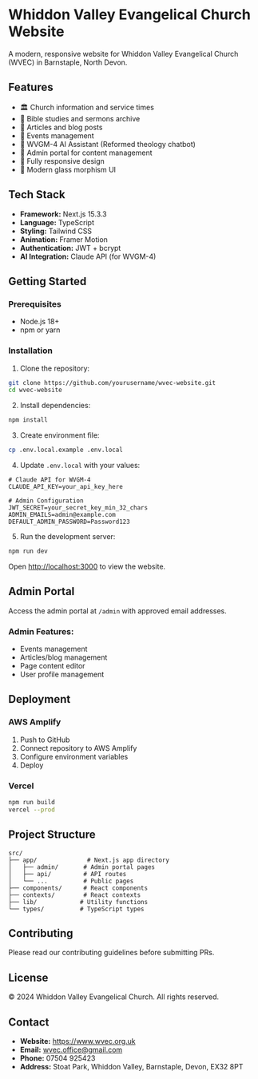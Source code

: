 # Whiddon Valley Evangelical Church Website

A modern, responsive website for Whiddon Valley Evangelical Church (WVEC) in Barnstaple, North Devon.

## Features

- 🏛️ Church information and service times
- 📖 Bible studies and sermons archive
- 📰 Articles and blog posts
- 📅 Events management
- 🤖 WVGM-4 AI Assistant (Reformed theology chatbot)
- 🔐 Admin portal for content management
- 📱 Fully responsive design
- 🎨 Modern glass morphism UI

## Tech Stack

- **Framework:** Next.js 15.3.3
- **Language:** TypeScript
- **Styling:** Tailwind CSS
- **Animation:** Framer Motion
- **Authentication:** JWT + bcrypt
- **AI Integration:** Claude API (for WVGM-4)

## Getting Started

### Prerequisites

- Node.js 18+ 
- npm or yarn

### Installation

1. Clone the repository:
```bash
git clone https://github.com/yourusername/wvec-website.git
cd wvec-website
```

2. Install dependencies:
```bash
npm install
```

3. Create environment file:
```bash
cp .env.local.example .env.local
```

4. Update `.env.local` with your values:
```env
# Claude API for WVGM-4
CLAUDE_API_KEY=your_api_key_here

# Admin Configuration
JWT_SECRET=your_secret_key_min_32_chars
ADMIN_EMAILS=admin@example.com
DEFAULT_ADMIN_PASSWORD=Password123
```

5. Run the development server:
```bash
npm run dev
```

Open [http://localhost:3000](http://localhost:3000) to view the website.

## Admin Portal

Access the admin portal at `/admin` with approved email addresses.

### Admin Features:
- Events management
- Articles/blog management
- Page content editor
- User profile management

## Deployment

### AWS Amplify

1. Push to GitHub
2. Connect repository to AWS Amplify
3. Configure environment variables
4. Deploy

### Vercel

```bash
npm run build
vercel --prod
```

## Project Structure

```
src/
├── app/              # Next.js app directory
│   ├── admin/       # Admin portal pages
│   ├── api/         # API routes
│   └── ...          # Public pages
├── components/      # React components
├── contexts/        # React contexts
├── lib/            # Utility functions
└── types/          # TypeScript types
```

## Contributing

Please read our contributing guidelines before submitting PRs.

## License

© 2024 Whiddon Valley Evangelical Church. All rights reserved.

## Contact

- **Website:** https://www.wvec.org.uk
- **Email:** wvec.office@gmail.com
- **Phone:** 07504 925423
- **Address:** Stoat Park, Whiddon Valley, Barnstaple, Devon, EX32 8PT